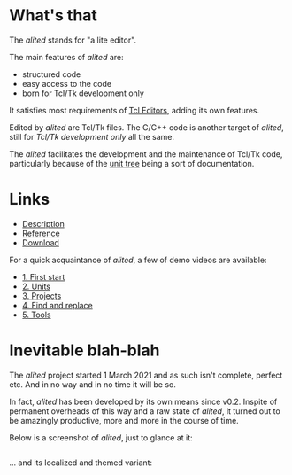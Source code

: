 # What's that

The *alited* stands for "a lite editor".

The main features of *alited* are:

  * structured code 
  * easy access to the code
  * born for Tcl/Tk development only

It satisfies most requirements of [Tcl Editors](https://wiki.tcl-lang.org/Tcl+Editors), adding its own features.

Edited by *alited* are Tcl/Tk files. The C/C++ code is another target of *alited*, still for *Tcl/Tk development only* all the same.

The *alited* facilitates the development and the maintenance of Tcl/Tk code, particularly because of the [unit tree](https://github.com/aplsimple/alited/releases/download/2.Units_alited-1.0/2.Units_alited-1.0.mp4) being a sort of documentation.

# Links

   * [Description](https://aplsimple.github.io/en/tcl/alited)
   * [Reference](https://aplsimple.github.io/en/tcl/alited/alited.html)
   * [Download](https://chiselapp.com/user/aplsimple/repository/alited/download)

For a quick acquaintance of *alited*, a few of demo videos are available:

   * [1. First start](https://github.com/aplsimple/alited/releases/download/1.Start_alited-1.0/1.Start_alited-1.0.mp4)
   * [2. Units](https://github.com/aplsimple/alited/releases/download/2.Units_alited-1.0/2.Units_alited-1.0.mp4)
   * [3. Projects](https://github.com/aplsimple/alited/releases/download/3.Projects_alited-1.0/3.Projects_alited-1.0.mp4)
   * [4. Find and replace](https://github.com/aplsimple/alited/releases/download/4.Find_alited-1.0/4.Find_alited-1.0.mp4)
   * [5. Tools](https://github.com/aplsimple/alited/releases/download/5.Tools_alited-1.0/5.Tools_alited-1.0.mp4)

# Inevitable blah-blah

The *alited* project started 1 March 2021 and as such isn't complete, perfect etc. And in no way and in no time it will be so.

In fact, *alited* has been developed by its own means since v0.2. Inspite of permanent overheads of this way and a raw state of *alited*, it turned out to be amazingly productive, more and more in the course of time.

Below is a screenshot of *alited*, just to glance at it:

<img src="https://aplsimple.github.io/en/tcl/alited/files/alited-en.png" class="media" alt="">

... and its localized and themed variant:

<img src="https://aplsimple.github.io/en/tcl/alited/files/alited-ru.png" class="media" alt="">
